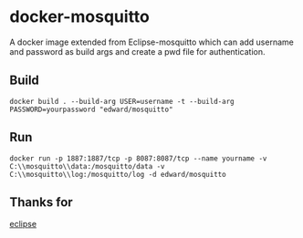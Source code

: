 docker-mosquitto
================

A docker image extended from Eclipse-mosquitto which can add username and password as build args and create a pwd file for authentication.




## Build

	docker build . --build-arg USER=username -t --build-arg PASSWORD=yourpassword "edward/mosquitto"

## Run 
	docker run -p 1887:1887/tcp -p 8087:8087/tcp --name yourname -v C:\\mosquitto\\data:/mosquitto/data -v C:\\mosquitto\\log:/mosquitto/log -d edward/mosquitto
## Thanks for

[eclipse](https://github.com/eclipse/mosquitto)
